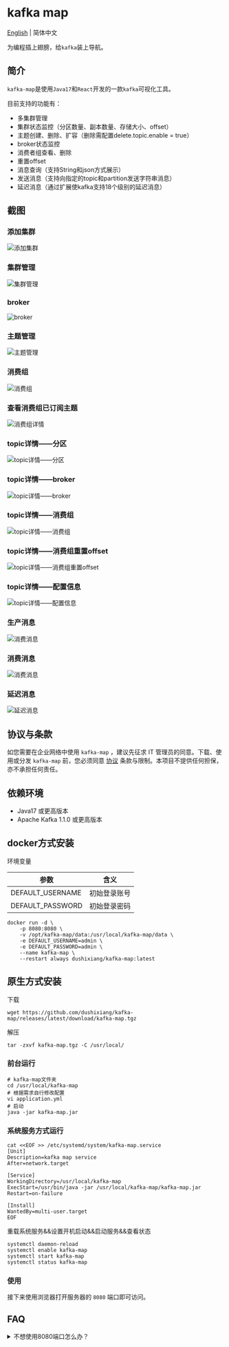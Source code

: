 # kafka map

[English](./README.md) | 简体中文

为编程插上翅膀，给`kafka`装上导航。

## 简介

`kafka-map`是使用`Java17`和`React`开发的一款`kafka`可视化工具。

目前支持的功能有：

- 多集群管理
- 集群状态监控（分区数量、副本数量、存储大小、offset）
- 主题创建、删除、扩容（删除需配置delete.topic.enable = true）
- broker状态监控
- 消费者组查看、删除
- 重置offset
- 消息查询（支持String和json方式展示）
- 发送消息（支持向指定的topic和partition发送字符串消息）
- 延迟消息（通过扩展使kafka支持18个级别的延迟消息）

## 截图

### 添加集群

![添加集群](./screenshot/import-cluster.png)

### 集群管理

![集群管理](./screenshot/clusters.png)

### broker

![broker](./screenshot/brokers.png)

### 主题管理

![主题管理](./screenshot/topics.png)

### 消费组

![消费组](./screenshot/consumers.png)

### 查看消费组已订阅主题

![消费组详情](./screenshot/consumer-subscription.png)

### topic详情——分区

![topic详情——分区](./screenshot/topic-info-partition.png)

### topic详情——broker

![topic详情——broker](./screenshot/topic-info-broker.png)

### topic详情——消费组

![topic详情——消费组](./screenshot/topic-info-consumer.png)

### topic详情——消费组重置offset

![topic详情——消费组重置offset](./screenshot/topic-info-consumer-reset-offset.png)

### topic详情——配置信息

![topic详情——配置信息](./screenshot/topic-info-config.png)

### 生产消息

![消费消息](./screenshot/producer-message.png)

### 消费消息

![消费消息](./screenshot/consumer-message.png)

### 延迟消息

![延迟消息](./screenshot/delay-message.png)

## 协议与条款

如您需要在企业网络中使用 `kafka-map` ，建议先征求 IT 管理员的同意。下载、使用或分发 `kafka-map` 前，您必须同意 [协议](./LICENSE) 条款与限制。本项目不提供任何担保，亦不承担任何责任。

## 依赖环境

- Java17 或更高版本
- Apache Kafka 1.1.0 或更高版本

## docker方式安装

环境变量

| 参数  | 含义  |
|---|---|
| DEFAULT_USERNAME |  初始登录账号 |
| DEFAULT_PASSWORD |  初始登录密码 |

```shell
docker run -d \
    -p 8080:8080 \
    -v /opt/kafka-map/data:/usr/local/kafka-map/data \
    -e DEFAULT_USERNAME=admin \
    -e DEFAULT_PASSWORD=admin \
    --name kafka-map \
    --restart always dushixiang/kafka-map:latest
```

## 原生方式安装

下载
```shell
wget https://github.com/dushixiang/kafka-map/releases/latest/download/kafka-map.tgz
```

解压
```shell
tar -zxvf kafka-map.tgz -C /usr/local/
```

### 前台运行
```shell
# kafka-map文件夹
cd /usr/local/kafka-map
# 根据需求自行修改配置
vi application.yml
# 启动
java -jar kafka-map.jar 
```

### 系统服务方式运行

```shell
cat <<EOF >> /etc/systemd/system/kafka-map.service
[Unit]
Description=kafka map service
After=network.target

[Service]
WorkingDirectory=/usr/local/kafka-map
ExecStart=/usr/bin/java -jar /usr/local/kafka-map/kafka-map.jar
Restart=on-failure

[Install]
WantedBy=multi-user.target
EOF
```

重载系统服务&&设置开机启动&&启动服务&&查看状态

```shell
systemctl daemon-reload
systemctl enable kafka-map
systemctl start kafka-map
systemctl status kafka-map
```

### 使用

接下来使用浏览器打开服务器的 `8080` 端口即可访问。

## FAQ

<details>
    <summary>不想使用8080端口怎么办？</summary>

在启动命令上增加 `--server.port=1234` 即可修改端口为 `1234`。

```shell
# 示例
java -jar kafka-map.jar --server.port=1234
```
</details>